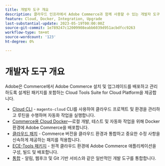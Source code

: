 ```yaml
---
title: 개발자 도구 개요
description: 클라우드 인프라에서 Adobe Commerce과 함께 사용할 수 있는 개발자 도구 목록을 봅니다.
feature: Cloud, Docker, Integration, Upgrade
last-substantial-update: 2023-05-19T00:00:00Z
source-git-commit: 1e789247c12009908eabb6039d951acbdfcc9263
workflow-type: tm+mt
source-wordcount: '123'
ht-degree: 0%

---
```


# 개발자 도구 개요

Adobe은 Commerce에서 Adobe Commerce 설치 및 업그레이드를 배포하고 관리하도록 설계된 패키지를 포함하는 Cloud Tools Suite for Cloud Platform을 제공합니다.

- [Cloud CLI](cloud-cli-overview.md) - `magento-cloud` CLI를 사용하여 클라우드 프로젝트 및 환경을 관리하고 루틴을 수행하며 자동화 작업을 실행합니다.
- [Commerce용 Cloud Docker](cloud-docker.md)—로컬 개발, 테스트 및 자동화 작업을 위해 Docker 환경에 Adobe Commerce을 배포합니다.
- [클라우드 패치](../development/apply-patches.md) - Commerce 버전을 클라우드 환경과 통합하고 중요한 수정 사항을 신속하게 제공하는 패치를 적용합니다.
- [ECE-Tools 패키지](package-overview.md) - 원격 클라우드 환경에 Adobe Commerce 애플리케이션을 구성, 빌드 및 배포합니다.
- [통합](../integrations/overview.md) - 알림, 웹후크 및 Git 기반 서비스와 같은 일반적인 개발 도구를 통합합니다.
